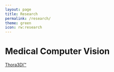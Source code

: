 ```yaml
---
layout: page
title: Research
permalink: /research/
theme: green
icon: rw:research
---
```


# Medical Computer Vision

[Thora3DI™](http://www.pneumacare.com/products)

